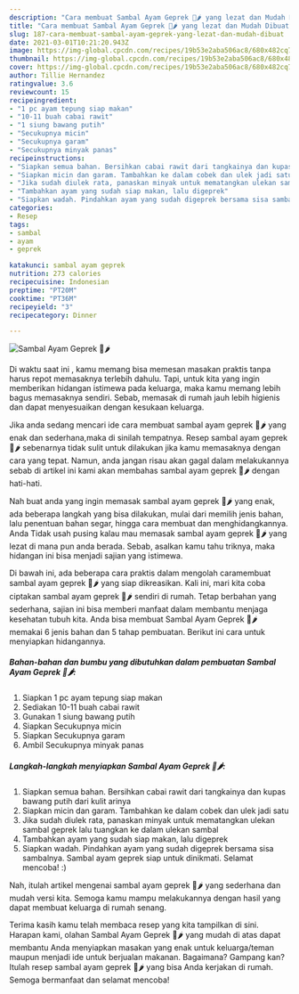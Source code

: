 ```yaml
---
description: "Cara membuat Sambal Ayam Geprek 🐔🌶️ yang lezat dan Mudah Dibuat"
title: "Cara membuat Sambal Ayam Geprek 🐔🌶️ yang lezat dan Mudah Dibuat"
slug: 187-cara-membuat-sambal-ayam-geprek-yang-lezat-dan-mudah-dibuat
date: 2021-03-01T10:21:20.943Z
image: https://img-global.cpcdn.com/recipes/19b53e2aba506ac8/680x482cq70/sambal-ayam-geprek-🐔🌶️-foto-resep-utama.jpg
thumbnail: https://img-global.cpcdn.com/recipes/19b53e2aba506ac8/680x482cq70/sambal-ayam-geprek-🐔🌶️-foto-resep-utama.jpg
cover: https://img-global.cpcdn.com/recipes/19b53e2aba506ac8/680x482cq70/sambal-ayam-geprek-🐔🌶️-foto-resep-utama.jpg
author: Tillie Hernandez
ratingvalue: 3.6
reviewcount: 15
recipeingredient:
- "1 pc ayam tepung siap makan"
- "10-11 buah cabai rawit"
- "1 siung bawang putih"
- "Secukupnya micin"
- "Secukupnya garam"
- "Secukupnya minyak panas"
recipeinstructions:
- "Siapkan semua bahan. Bersihkan cabai rawit dari tangkainya dan kupas bawang putih dari kulit arinya"
- "Siapkan micin dan garam. Tambahkan ke dalam cobek dan ulek jadi satu"
- "Jika sudah diulek rata, panaskan minyak untuk mematangkan ulekan sambal geprek lalu tuangkan ke dalam ulekan sambal"
- "Tambahkan ayam yang sudah siap makan, lalu digeprek"
- "Siapkan wadah. Pindahkan ayam yang sudah digeprek bersama sisa sambalnya. Sambal ayam geprek siap untuk dinikmati. Selamat mencoba! :)"
categories:
- Resep
tags:
- sambal
- ayam
- geprek

katakunci: sambal ayam geprek 
nutrition: 273 calories
recipecuisine: Indonesian
preptime: "PT20M"
cooktime: "PT36M"
recipeyield: "3"
recipecategory: Dinner

---
```



![Sambal Ayam Geprek 🐔🌶️](https://img-global.cpcdn.com/recipes/19b53e2aba506ac8/680x482cq70/sambal-ayam-geprek-🐔🌶️-foto-resep-utama.jpg)

Di waktu  saat ini , kamu memang bisa memesan masakan praktis tanpa harus repot memasaknya terlebih dahulu. Tapi, untuk kita yang ingin memberikan hidangan istimewa pada keluarga, maka kamu memang lebih bagus memasaknya sendiri. Sebab, memasak di rumah jauh lebih higienis dan dapat menyesuaikan dengan kesukaan keluarga.

Jika anda sedang mencari ide cara membuat sambal ayam geprek 🐔🌶️ yang enak dan sederhana,maka di sinilah tempatnya. Resep sambal ayam geprek 🐔🌶️  sebenarnya tidak sulit untuk dilakukan jika kamu memasaknya dengan cara yang tepat. Namun, anda jangan risau akan gagal dalam melakukannya 
sebab di artikel ini kami akan membahas sambal ayam geprek 🐔🌶️ dengan hati-hati.  



Nah buat anda yang ingin memasak sambal ayam geprek 🐔🌶️ yang enak, ada beberapa langkah yang bisa dilakukan, mulai dari memilih jenis bahan, lalu penentuan bahan segar, hingga cara membuat dan menghidangkannya. Anda Tidak usah pusing kalau mau memasak sambal ayam geprek 🐔🌶️ yang lezat di mana pun anda berada. Sebab, asalkan kamu  tahu triknya, maka hidangan ini bisa menjadi sajian yang istimewa.

Di bawah ini, ada beberapa cara praktis  dalam mengolah caramembuat sambal ayam geprek 🐔🌶️ yang siap dikreasikan. Kali ini, mari kita coba ciptakan sambal ayam geprek 🐔🌶️ sendiri di rumah. Tetap berbahan yang sederhana, sajian ini bisa memberi manfaat dalam membantu menjaga kesehatan tubuh kita. Anda bisa membuat Sambal Ayam Geprek 🐔🌶️ memakai 6 jenis bahan dan 5 tahap pembuatan. Berikut ini cara untuk menyiapkan hidangannya.

<!--inarticleads1-->

##### Bahan-bahan dan bumbu yang dibutuhkan dalam pembuatan Sambal Ayam Geprek 🐔🌶️:

1. Siapkan 1 pc ayam tepung siap makan
1. Sediakan 10-11 buah cabai rawit
1. Gunakan 1 siung bawang putih
1. Siapkan Secukupnya micin
1. Siapkan Secukupnya garam
1. Ambil Secukupnya minyak panas




<!--inarticleads2-->

##### Langkah-langkah menyiapkan Sambal Ayam Geprek 🐔🌶️:

1. Siapkan semua bahan. Bersihkan cabai rawit dari tangkainya dan kupas bawang putih dari kulit arinya
1. Siapkan micin dan garam. Tambahkan ke dalam cobek dan ulek jadi satu
1. Jika sudah diulek rata, panaskan minyak untuk mematangkan ulekan sambal geprek lalu tuangkan ke dalam ulekan sambal
1. Tambahkan ayam yang sudah siap makan, lalu digeprek
1. Siapkan wadah. Pindahkan ayam yang sudah digeprek bersama sisa sambalnya. Sambal ayam geprek siap untuk dinikmati. Selamat mencoba! :)




Nah, itulah artikel mengenai  sambal ayam geprek 🐔🌶️  yang sederhana dan mudah versi kita. Semoga kamu mampu melakukannya dengan hasil yang dapat membuat keluarga di rumah senang. 

Terima kasih kamu telah membaca resep yang kita tampilkan di sini. Harapan kami, olahan  Sambal Ayam Geprek 🐔🌶️ yang mudah di atas dapat membantu Anda menyiapkan masakan yang enak untuk keluarga/teman maupun menjadi ide untuk berjualan makanan. Bagaimana? Gampang kan? Itulah resep sambal ayam geprek 🐔🌶️ yang bisa Anda kerjakan di rumah. Semoga bermanfaat dan selamat mencoba!

